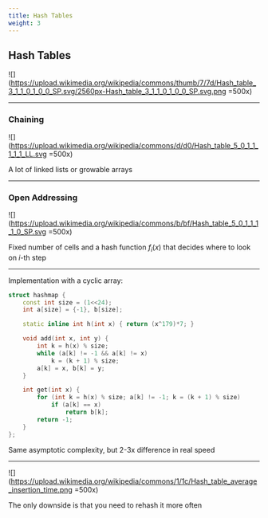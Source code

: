 ```yaml
---
title: Hash Tables
weight: 3
---
```



## Hash Tables

![](https://upload.wikimedia.org/wikipedia/commons/thumb/7/7d/Hash_table_3_1_1_0_1_0_0_SP.svg/2560px-Hash_table_3_1_1_0_1_0_0_SP.svg.png =500x)

----

### Chaining

![](https://upload.wikimedia.org/wikipedia/commons/d/d0/Hash_table_5_0_1_1_1_1_1_LL.svg =500x)

A lot of linked lists or growable arrays

----

### Open Addressing

![](https://upload.wikimedia.org/wikipedia/commons/b/bf/Hash_table_5_0_1_1_1_1_0_SP.svg =500x)

Fixed number of cells and a hash function $f_i(x)$ that decides where to look on $i$-th step

----

Implementation with a cyclic array:

```cpp
struct hashmap {
    const int size = (1<<24);
    int a[size] = {-1}, b[size];

    static inline int h(int x) { return (x^179)*7; }

    void add(int x, int y) {
        int k = h(x) % size;
        while (a[k] != -1 && a[k] != x)
            k = (k + 1) % size;
        a[k] = x, b[k] = y; 
    }

    int get(int x) {
        for (int k = h(x) % size; a[k] != -1; k = (k + 1) % size)
            if (a[k] == x)
                return b[k];
        return -1;
    }
};
```

Same asymptotic complexity, but 2-3x difference in real speed

----

![](https://upload.wikimedia.org/wikipedia/commons/1/1c/Hash_table_average_insertion_time.png =500x)

The only downside is that you need to rehash it more often
